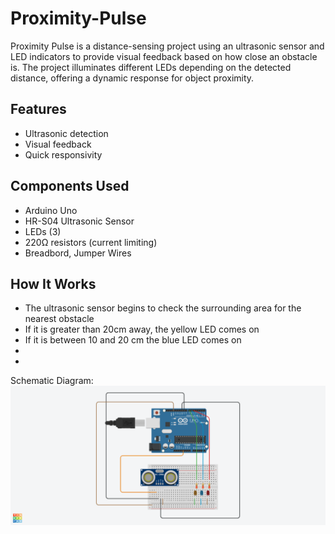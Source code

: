 # Proximity-Pulse
Proximity Pulse is a distance-sensing project using an ultrasonic sensor and LED indicators to provide visual feedback based on how close an obstacle is. The project illuminates different LEDs depending on the detected distance, offering a dynamic response for object proximity.

## Features
- Ultrasonic detection
- Visual feedback
- Quick responsivity

## Components Used
- Arduino Uno
- HR-S04 Ultrasonic Sensor
- LEDs (3)
- 220Ω resistors (current limiting)
- Breadbord, Jumper Wires

## How It Works
- The ultrasonic sensor begins to check the surrounding area for the nearest obstacle
- If it is greater than 20cm away, the yellow LED comes on
- If it is between 10 and 20 cm the blue LED comes on
- 
- 
Schematic Diagram:
![Schematic Diagram for Proximity Pulse ](<Schematics.png>)
